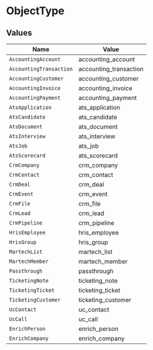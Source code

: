 # ObjectType


## Values

| Name                    | Value                   |
| ----------------------- | ----------------------- |
| `AccountingAccount`     | accounting_account      |
| `AccountingTransaction` | accounting_transaction  |
| `AccountingCustomer`    | accounting_customer     |
| `AccountingInvoice`     | accounting_invoice      |
| `AccountingPayment`     | accounting_payment      |
| `AtsApplication`        | ats_application         |
| `AtsCandidate`          | ats_candidate           |
| `AtsDocument`           | ats_document            |
| `AtsInterview`          | ats_interview           |
| `AtsJob`                | ats_job                 |
| `AtsScorecard`          | ats_scorecard           |
| `CrmCompany`            | crm_company             |
| `CrmContact`            | crm_contact             |
| `CrmDeal`               | crm_deal                |
| `CrmEvent`              | crm_event               |
| `CrmFile`               | crm_file                |
| `CrmLead`               | crm_lead                |
| `CrmPipeline`           | crm_pipeline            |
| `HrisEmployee`          | hris_employee           |
| `HrisGroup`             | hris_group              |
| `MartechList`           | martech_list            |
| `MartechMember`         | martech_member          |
| `Passthrough`           | passthrough             |
| `TicketingNote`         | ticketing_note          |
| `TicketingTicket`       | ticketing_ticket        |
| `TicketingCustomer`     | ticketing_customer      |
| `UcContact`             | uc_contact              |
| `UcCall`                | uc_call                 |
| `EnrichPerson`          | enrich_person           |
| `EnrichCompany`         | enrich_company          |